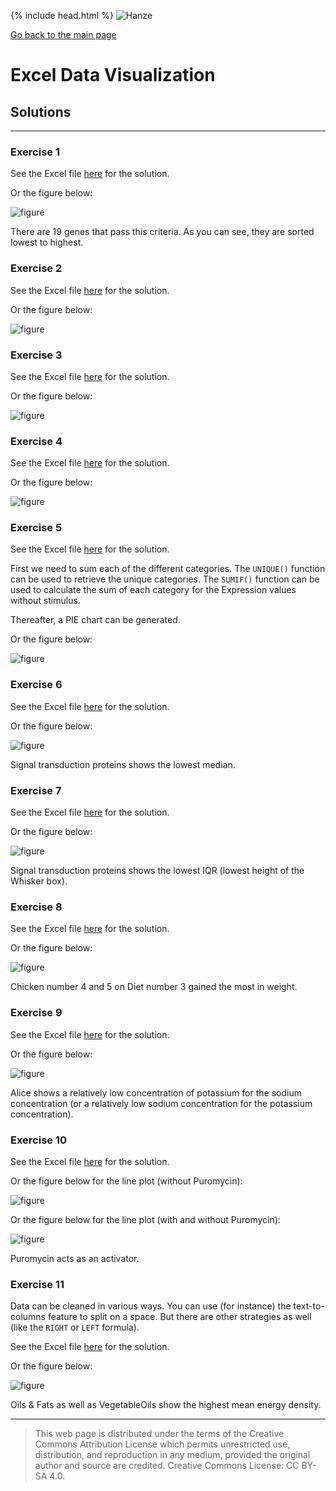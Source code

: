 {% include head.html %}
![Hanze](../hanze/hanze.png)

[Go back to the main page](../index.md)


# Excel Data Visualization

## Solutions

---

### Exercise 1

See the Excel file [here](./files_13_data_visualization_solutions/exercise01/exercise01.xlsx) for the solution.

Or the figure below:

![figure](./files_13_data_visualization_solutions/exercise01/fig01.png)


There are 19 genes that pass this criteria. 
As you can see, they are sorted lowest to highest.

### Exercise 2

See the Excel file [here](./files_13_data_visualization_solutions/exercise02/exercise02.xlsx) for the solution.

Or the figure below:

![figure](./files_13_data_visualization_solutions/exercise02/fig01.png)

### Exercise 3

See the Excel file [here](./files_13_data_visualization_solutions/exercise03/exercise03.xlsx) for the solution.

Or the figure below:

![figure](./files_13_data_visualization_solutions/exercise03/fig01.png)

### Exercise 4

See the Excel file [here](./files_13_data_visualization_solutions/exercise04/exercise04.xlsx) for the solution.

Or the figure below:

![figure](./files_13_data_visualization_solutions/exercise04/fig01.png)


### Exercise 5

See the Excel file [here](./files_13_data_visualization_solutions/exercise05/exercise05.xlsx) for the solution.

First we need to sum each of the different categories.
The `UNIQUE()` function can be used to retrieve the unique categories.
The `SUMIF()` function can be used to calculate the sum of each category for the Expression values without stimulus.

Thereafter, a PIE chart can be generated.

Or the figure below:

![figure](./files_13_data_visualization_solutions/exercise05/fig01.png)


### Exercise 6

See the Excel file [here](./files_13_data_visualization_solutions/exercise06/exercise06.xlsx) for the solution.

Or the figure below:

![figure](./files_13_data_visualization_solutions/exercise06/fig01.png)

Signal transduction proteins shows the lowest median.  

### Exercise 7

See the Excel file [here](./files_13_data_visualization_solutions/exercise07/exercise07.xlsx) for the solution.

Or the figure below:

![figure](./files_13_data_visualization_solutions/exercise07/fig01.png)

Signal transduction proteins shows the lowest IQR (lowest height of the Whisker box).  


### Exercise 8

See the Excel file [here](./files_13_data_visualization_solutions/exercise08/exercise08.xlsx) for the solution.

Or the figure below:

![figure](./files_13_data_visualization_solutions/exercise08/fig01.png)

Chicken number 4 and 5 on Diet number 3 gained the most in weight.  


### Exercise 9

See the Excel file [here](./files_13_data_visualization_solutions/exercise09/exercise09.xlsx) for the solution.

Or the figure below:

![figure](./files_13_data_visualization_solutions/exercise09/fig01.png)

Alice shows a relatively low concentration of potassium for the sodium concentration (or a relatively low sodium concentration for the potassium concentration).  

### Exercise 10

See the Excel file [here](./files_13_data_visualization_solutions/exercise10/exercise10.xlsx) for the solution.

Or the figure below for the line plot (without Puromycin):

![figure](./files_13_data_visualization_solutions/exercise10/fig01.png)

Or the figure below for the line plot (with and without Puromycin):

![figure](./files_13_data_visualization_solutions/exercise10/fig02.png)

Puromycin acts as an activator.

### Exercise 11

Data can be cleaned in various ways. You can use (for instance) the text-to-columns feature to split on a space. But there are other strategies as well (like the `RIGHT` or `LEFT` formula).

See the Excel file [here](./files_13_data_visualization_solutions/exercise11/exercise11.xlsx) for the solution.

Or the figure below:

![figure](./files_13_data_visualization_solutions/exercise11/fig01.png)

Oils & Fats as well as VegetableOils show the highest mean energy density.  

---


>This web page is distributed under the terms of the Creative Commons Attribution License which permits unrestricted use, distribution, and reproduction in any medium, provided the original author and source are credited.
>Creative Commons License: CC BY-SA 4.0.

